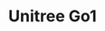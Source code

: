 ---
layout: page
title: Unitree Go1
img: assets/img/robots/go1_2.jpg
importance: 1
category: robots
redirect: https://www.unitree.com/go1/
---